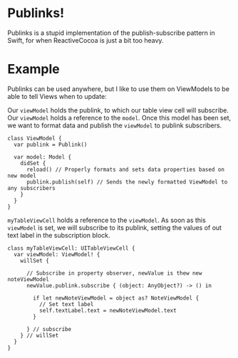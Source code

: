 # Publinks!

Publinks is a stupid implementation of the publish-subscribe pattern in Swift, for when ReactiveCocoa is just a bit too heavy.

# Example

Publinks can be used anywhere, but I like to use them on ViewModels to be able to tell Views when to update:

Our `viewModel` holds the publink, to which our table view cell will subscribe. Our `viewModel` holds a reference to the `model`. Once this model has been set, we want to format data and publish the `viewModel` to publink subscribers.
```
class ViewModel {
  var publink = Publink()

  var model: Model {
    didSet {
      reload() // Properly formats and sets data properties based on new model
      publink.publish(self) // Sends the newly formatted ViewModel to any subscribers
    }
  }
}
```

`myTableViewCell` holds a reference to the `viewModel`. As soon as this `viewModel` is set, we will subscribe to its publink, setting the values of out text label in the subscription block.
```
class myTableViewCell: UITableViewCell {
  var viewModel: ViewModel! {
    willSet {

      // Subscribe in property observer, newValue is thew new noteViewModel
      newValue.publink.subscribe { (object: AnyObject?) -> () in

        if let newNoteViewModel = object as? NoteViewModel {
          // Set text label
          self.textLabel.text = newNoteViewModel.text
        }

      } // subscribe
    } // willSet
  }
}

